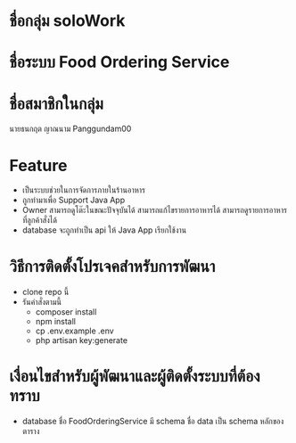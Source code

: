 # ชื่อกลุ่ม soloWork

# ชื่อระบบ Food Ordering Service

# ชื่อสมาชิกในกลุ่ม
นายธนกฤต ญาณนาม Panggundam00


# Feature
- เป็นระบบช่วยในการจัดการภายในร้านอาหาร
- ถูกทำมาเพื่อ Support Java App
- Owner สามารถดูโต๊ะในขณะปัจจุบันได้ สามารถแก้ไขรายการอาหารได้ สามารถดูรายการอาหารที่ลูกค้าสั่งได้
- database จะถูกทำเป็น api ให้ Java App เรียกใช้งาน


# วิธีการติดตั้งโปรเจคสำหรับการพัฒนา
- clone repo นี้
- รันคำสั่งตามนี้ 
    - composer install
    - npm install
    - cp .env.example .env
    - php artisan key:generate

# เงื่อนไขสำหรับผู้พัฒนาและผู้ติดตั้งระบบที่ต้องทราบ
- database ชื่อ FoodOrderingService มี schema ชื่อ data เป็น schema หลักของตาราง
